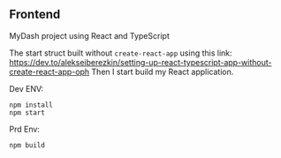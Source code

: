 ## Frontend
MyDash project using React and TypeScript

The start struct built without `create-react-app` using this link: https://dev.to/alekseiberezkin/setting-up-react-typescript-app-without-create-react-app-oph
Then I start build my React application.

Dev ENV:

    npm install
    npm start

Prd Env:

    npm build

